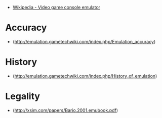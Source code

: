 - [Wikipedia - Video game console emulator](https://en.wikipedia.org/wiki/Video_game_console_emulator)

# Accuracy
- (http://emulation.gametechwiki.com/index.php/Emulation_accuracy)

# History
- (http://emulation.gametechwiki.com/index.php/History_of_emulation)

# Legality
- (http://xsim.com/papers/Bario.2001.emubook.pdf)